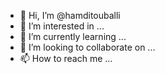 - 👋 Hi, I’m @hamditouballi
- 👀 I’m interested in ...
- 🌱 I’m currently learning ...
- 💞️ I’m looking to collaborate on ...
- 📫 How to reach me ...

<!---
hamditouballi/hamditouballi is a ✨ special ✨ repository because its `README.md` (this file) appears on your GitHub profile.
You can click the Preview link to take a look at your changes.
--->
